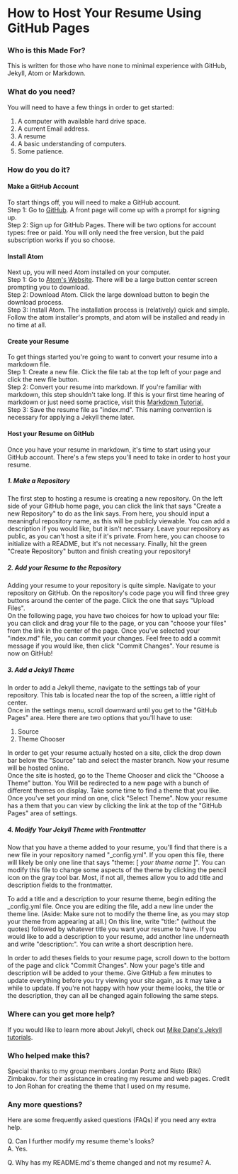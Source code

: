 # How to Host Your Resume Using GitHub Pages

### Who is this Made For?
This is written for those who have none to minimal experience with GitHub, Jekyll, Atom or Markdown.

### What do you need?
You will need to have a few things in order to get started:
1. A computer with available hard drive space.
2. A current Email address.
3. A resume
4. A basic understanding of computers.
5. Some patience.

### How do you do it?
#### Make a GitHub Account
To start things off, you will need to make a GitHub account.  
Step 1: Go to [GitHub](https://www.github.com). A front page will come up with a prompt for signing up.   
Step 2: Sign up for GitHub Pages. There will be two options for account types: free or paid. You will only need the free version, but the paid subscription works if you so choose.

#### Install Atom
Next up, you will need Atom installed on your computer.  
Step 1: Go to [Atom's Website](https://atom.io). There will be a large button center screen prompting you to download.  
Step 2: Download Atom. Click the large download button to begin the download process.  
Step 3: Install Atom. The installation process is (relatively) quick and simple. Follow the atom installer's prompts, and atom will be installed and ready in no time at all.

#### Create your Resume
To get things started you're going to want to convert your resume into a markdown file.  
Step 1: Create a new file. Click the file tab at the top left of your page and click the new file button.  
Step 2: Convert your resume into markdown. If you're familiar with markdown, this step shouldn't take long. If this is your first time hearing of markdown or just need some practice, visit this [Markdown Tutorial.](https://www.markdowntutorial.com)  
Step 3: Save the resume file as "index.md". This naming convention is necessary for applying a Jekyll theme later.  

#### Host your Resume on GitHub
Once you have your resume in markdown, it's time to start using your GitHub account. There's a few steps you'll need to take in order to host your resume.
##### 1. Make a Repository
The first step to hosting a resume is creating a new repository. On the left side of your GitHub home page, you can click the link that says "Create a new Repository" to do as the link says. From here, you should input a meaningful repository name, as this will be publicly viewable. You can add a description if you would like, but it isn't necessary. Leave your repository as public, as you can't host a site if it's private. From here, you can choose to initialize with a README, but it's not necessary. Finally, hit the green "Create Repository" button and finish creating your repository!

##### 2. Add your Resume to the Repository
Adding your resume to your repository is quite simple. Navigate to your repository on GitHub. On the repository's code page you will find three grey buttons around the center of the page. Click the one that says "Upload Files".  
On the following page, you have two choices for how to upload your file: you can click and drag your file to the page, or you can "choose your files" from the link in the center of the page. Once you've selected your "index.md" file, you can commit your changes. Feel free to add a commit message if you would like, then click "Commit Changes". Your resume is now on GitHub!

##### 3. Add a Jekyll Theme  
In order to add a Jekyll theme, navigate to the settings tab of your repository. This tab is located near the top of the screen, a little right of center.  
Once in the settings menu, scroll downward until you get to the "GitHub Pages" area. Here there are two options that you'll have to use:
1. Source
2. Theme Chooser

In order to get your resume actually hosted on a site, click the drop down bar below the "Source" tab and select the master branch. Now your resume will be hosted online.  
Once the site is hosted, go to the Theme Chooser and click the "Choose a Theme" button. You Will be redirected to a new page with a bunch of different themes on display. Take some time to find a theme that you like. Once you've set your mind on one, click "Select Theme". Now your resume has a them that you can view by clicking the link at the top of the "GitHub Pages" area of settings.

##### 4. Modify Your Jekyll Theme with Frontmatter  
Now that you have a theme added to your resume, you'll find that there is a new file in your repository named "\_config.yml". If you open this file, there will likely be only one line that says "theme: \[ _your theme name_ \]". You can modify this file to change some aspects of the theme by clicking the pencil icon on the gray tool bar. Most, if not all, themes allow you to add title and description fields to the frontmatter.

To add a title and a description to your resume theme, begin editing the \_config.yml file. Once you are editing the file, add a new line under the theme line. (Aside: Make sure not to modify the theme line, as you may stop your theme from appearing at all.) On this line, write "title:" (without the quotes) followed by whatever title you want your resume to have. If you would like to add a description to your resume, add another line underneath and write "description:". You can write a short description here.

In order to add theses fields to your resume page, scroll down to the bottom of the page and click "Commit Changes". Now your page's title and description will be added to your theme. Give GitHub a few minutes to update everything before you try viewing your site again, as it may take a while to update. If you're not happy with how your theme looks, the title or the description, they can all be changed again following the same steps.


### Where can you get more help?
If you would like to learn more about Jekyll, check out [Mike Dane's Jekyll tutorials](www.https://www.youtube.com/playlist?list=PLLAZ4kZ9dFpOPV5C5Ay0pHaa0RJFhcmcB).

### Who helped make this?
Special thanks to my group members Jordan Portz and Risto (Riki) Zimbakov. for their assistance in creating my resume and web pages. Credit to Jon Rohan for creating the theme that I used on my resume.

### Any more questions?
Here are some frequently asked questions (FAQs) if you need any extra help.  

Q. Can I further modify my resume theme's looks?  
A. Yes.

Q. Why has my README.md's theme changed and not my resume?
A.
